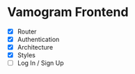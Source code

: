# Vamogram Frontend

- [x] Router
- [x] Authentication
- [x] Architecture
- [x] Styles
- [ ] Log In / Sign Up
